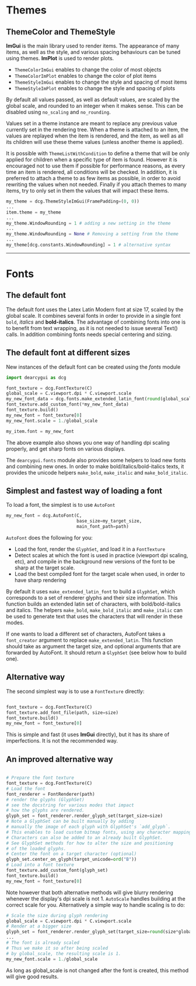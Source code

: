 # Themes

## ThemeColor and ThemeStyle

**ImGui** is the main library used to render items. The appearance of many items,
as well as the style, and various spacing behaviours can be tuned using themes.
**ImPlot** is used to render plots.

- `ThemeColorImGui` enables to change the color of most objects
- `ThemeColorImPlot` enables to change the color of plot items
- `ThemeStyleImGui` enables to change the style and spacing of most items
- `ThemeStyleImPlot` enables to change the style and spacing of plots

By default all values passed, as well as default values, are scaled by the global scale, and rounded to an
integer when it makes sense. This can be disabled using `no_scaling` and `no_rounding`.

Values set in a theme instance are meant to replace any previous value currently set in the rendering tree.
When a theme is attached to an item, the values are replayed when the item is rendered, and the item,
as well as all its children will use these theme values (unless another theme is applied).

It is possible with `ThemeListWithCondition` to define a theme that will be only applied for children when a specific type of
item is found. However it is encouraged not to use them if possible for performance reasons, as every time an item is rendered,
all conditions will be checked. In addition, it is preferred to attach a theme to as few items as possible, in order to avoid
rewriting the values when not needed. Finally if you attach themes to many items, try to only set in them the values that
will impact these items.

```python
my_theme = dcg.ThemeStyleImGui(FramePadding=(0, 0))
...
item.theme = my_theme
...
my_theme.WindowRounding = 1 # adding a new setting in the theme
...
my_theme.WindowRounding = None # Removing a setting from the theme
...
my_theme[dcg.constants.WindowRounding] = 1 # alternative syntax
```

***

# Fonts

## The default font

The default font uses the Latex Latin Modern font at size 17, scaled by the global scale.
It combines several fonts in order to provide in a single font `bold`, *italics* and **bold-italics**.
The advantage of combining fonts into one is to benefit from text wrapping, as it is not needed
to issue several Text() calls. In addition combining fonts needs special centering and sizing.

## The default font at different sizes

New instances of the default font can be created using the *fonts* module
```python
import dearcygui as dcg

font_texture = dcg.FontTexture(C)
global_scale = C.viewport.dpi * C.viewport.scale
my_new_font_data = dcg.fonts.make_extended_latin_font(round(global_scale * my_new_size))
font_texture.add_custom_font(*my_new_font_data)
font_texture.build()
my_new_font = font_texture[0]
my_new_font.scale = 1./global_scale

my_item.font = my_new_font
```

The above example also shows you one way of handling dpi scaling properly, and get
sharp fonts on various displays.

The `dearcygui.fonts` module also provides some helpers to load new fonts and combining new ones.
In order to make bold/italics/bold-italics texts, it provides the unicode helpers `make_bold`,
`make_italic` and `make_bold_italic`.

## Simplest and fastest way of loading a font

To load a font, the simplest is to use `AutoFont`
```python
my_new_font = dcg.AutoFont(C,
                           base_size=my_target_size,
                           main_font_path=path)
```

`AutoFont` does the following for you:
- Load the font, render the `GlyphSet`, and load it in a `FontTexture`
- Detect scales at which the font is used in practice (viewport dpi scaling, etc), and compile in the background new versions of the font to be sharp at the target scale.
- Load the best compiled font for the target scale when used, in order to have sharp rendering

By default it uses `make_extended_latin_font` to build a `GlyphSet`, which corresponds to a set of renderer glyphs and their size information.
This function builds an extended latin set of characters, with bold/bold-italics and italics. The helpers `make_bold`, `make_bold_italic` and `make_italic` can be used to generate text that uses the characters that will render in these modes.

If one wants to load a different set of characters, AutoFont takes a `font_creator` argument to replace `make_extended_latin`. This function should take as argument the target size, and optional arguments that are forwarded by AutoFont. It should return a `GlyphSet` (see below how to build one).

## Alternative way

The second simplest way is to use a `FontTexture` directly:
```python

font_texture = dcg.FontTexture(C)
font_texture.add_font_file(path, size=size)
font_texture.build()
my_new_font = font_texture[0]
```

This is simple and fast (it uses **ImGui** directly), but it has its share
of imperfections. It is not the recommended way.

## An improved alternative way

```python

# Prepare the font texture
font_texture = dcg.FontTexture(C)
# Load the font
font_renderer = FontRenderer(path)
# render the glyphs (GlyphSet)
# see the docstring for various modes that impact
# how the glyphs are rendered.
glyph_set = font_renderer.render_glyph_set(target_size=size)
# Note a GlyphSet can be built manually by adding
# manually the image of each glyph with GlyphSet's `add_glyph`.
# This enables to load custom bitmap fonts, using any character mapping.
# Characters can also be added to an already built GlyphSet.
# See GlyphSet methods for how to alter the size and positioning
# of the loaded glyphs.
# Center the font on a target character (optional)
glyph_set.center_on_glyph(target_unicode=ord("B"))
# Load into a font texture
font_texture.add_custom_font(glyph_set)
font_texture.build()
my_new_font = font_texture[0]
```

Note however that both alternative methods will give blurry rendering whenever the display's dpi scale is not 1. `AutoScale` handles building at the correct scale for you. Alternatively a simple way to handle scaling is to do:

```python
# Scale the size during glyph rendering
global_scale = C.viewport.dpi * C.viewport.scale
# Render at a bigger size
glyph_set = font_renderer.render_glyph_set(target_size=round(size*global_scale))
...
# The font is already scaled
# Thus we make it so after being scaled
# by global_scale, the resulting scale is 1.
my_new_font.scale = 1./global_scale
```

As long as global_scale is not changed after the font is created, this method will give good results.
